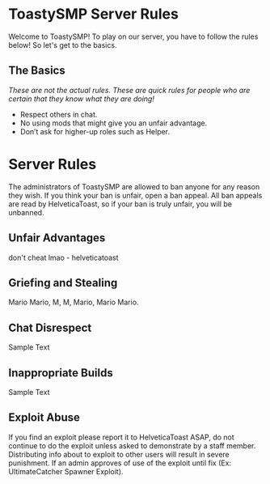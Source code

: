 <!-- *probably will be reworked into separate files someday -helveticatoast* -->
# ToastySMP Server Rules

Welcome to ToastySMP! To play on our server, you have to follow the rules below! So let's get to the basics.

## The Basics

*These are not the actual rules. These are quick rules for people who are certain that they know what they are doing!*

* Respect others in chat.
* No using mods that might give you an unfair advantage.
* Don’t ask for higher-up roles such as Helper.

# Server Rules

The administrators of ToastySMP are allowed to ban anyone for any reason they wish. If you think your ban is unfair, open a ban appeal. All ban appeals are read by HelveticaToast, so if your ban is truly unfair, you will be unbanned.

## Unfair Advantages

don't cheat lmao - helveticatoast

## Griefing and Stealing

Mario Mario, M, M, Mario, Mario Mario.

## Chat Disrespect

Sample Text

## Inappropriate Builds

Sample Text

## Exploit Abuse

If you find an exploit please report it to HelveticaToast ASAP, do not continue to do the exploit unless asked to demonstrate by a staff member. Distributing info about to exploit to other users will result in severe punishment. If an admin approves of use of the exploit until fix (Ex: UltimateCatcher Spawner Exploit).
